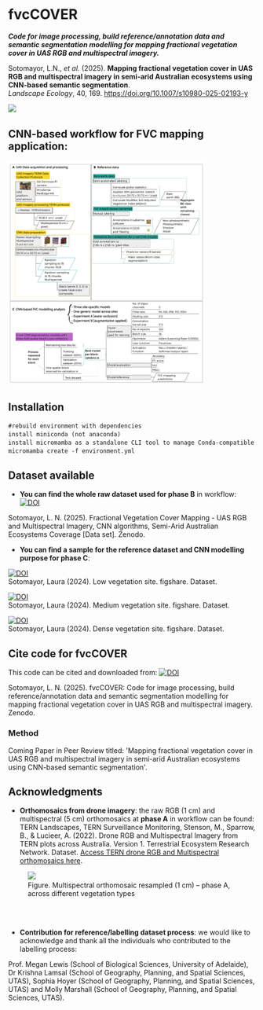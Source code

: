 # fvcCOVER 
**_Code for image processing, build reference/annotation data and semantic segmentation modelling for mapping fractional vegetation cover in UAS RGB and multispectral imagery._**

Sotomayor, L.N., *et al.* (2025). **Mapping fractional vegetation cover in UAS RGB and multispectral imagery in semi-arid Australian ecosystems using CNN-based semantic segmentation**.  
*Landscape Ecology*, 40, 169. https://doi.org/10.1007/s10980-025-02193-y

<!-- ![fvcCover](https://github.com/LNSOTOM/fvc_composition/blob/main/phase_1_image_processing/img/fvc_mapping_predictions.png) -->
<img src="https://github.com/LNSOTOM/fvc_composition/blob/main/phase_1_image_processing/img/fvc_mapping_predictions.png" width="500">

## CNN-based workflow for FVC mapping application:

<img src="https://github.com/LNSOTOM/fvc_composition/blob/main/phase_1_image_processing/img/cnn_workflow_sites.png" width="400">
<!-- ![mutlispectralMultipleClasses](https://github.com/LNSOTOM/fvc_composition/blob/main/phase_1_image_processing/img/cnn_workflow_sites.png) -->


## Installation

```diff
#rebuild environment with dependencies 
install miniconda (not anaconda)
install micromamba as a standalone CLI tool to manage Conda-compatible environments and packages
micromamba create -f environment.yml
```

## Dataset available
- **You can find the whole raw dataset used for phase B** in workflow: [![DOI](https://zenodo.org/badge/DOI/110.5281/zenodo.15036860.svg)](https://doi.org/10.5281/zenodo.15036860)

Sotomayor, L. N. (2025). Fractional Vegetation Cover Mapping - UAS RGB and Multispectral Imagery, CNN algorithms, Semi-Arid Australian Ecosystems Coverage [Data set]. Zenodo.


- **You can find a sample for the reference dataset and CNN modelling purpose for phase C**:

 [![DOI](https://zenodo.org/badge/DOI/10.6084/m9.figshare.27776145.v1.svg)](https://doi.org/10.6084/m9.figshare.27776145.v1)  
  Sotomayor, Laura (2024). Low vegetation site. figshare. Dataset.  
  <!-- DOI: [10.6084/m9.figshare.27776145.v1](https://doi.org/10.6084/m9.figshare.27776145.v1) -->

 [![DOI](https://zenodo.org/badge/DOI/10.6084/m9.figshare.27871806.v1.svg)](https://doi.org/10.6084/m9.figshare.27871806.v1)  
  Sotomayor, Laura (2024). Medium vegetation site. figshare. Dataset.  
  <!-- DOI: [10.6084/m9.figshare.27871806.v1](https://doi.org/10.6084/m9.figshare.27871806.v1) -->

 [![DOI](https://zenodo.org/badge/DOI/10.6084/m9.figshare.27871893.v1.svg)](https://doi.org/10.6084/m9.figshare.27871893.v1)  
  Sotomayor, Laura (2024). Dense vegetation site. figshare. Dataset.  
  <!-- DOI: [10.6084/m9.figshare.27871893.v1](https://doi.org/10.6084/m9.figshare.27871893.v1) -->

<!-- [FVC classes based on growth form and structure ](https://figshare.com/projects/Reference_data_for_semi-arid_environments/227859) -->

## Cite code for fvcCOVER
This code can be cited and downloaded from: [![DOI](https://zenodo.org/badge/DOI/110.5281/zenodo.15036626.svg)](https://doi.org/10.5281/zenodo.15036626)

Sotomayor, L. N. (2025). fvcCOVER: Code for image processing, build reference/annotation data and semantic segmentation modelling for mapping fractional vegetation cover in UAS RGB and multispectral imagery. Zenodo.

### Method
Coming Paper in Peer Review titled: 'Mapping fractional vegetation cover in UAS RGB and multispectral imagery in semi-arid Australian ecosystems using CNN-based semantic segmentation'.

## Acknowledgments
- **Orthomosaics from drone imagery**: the raw RGB (1 cm) and multispectral (5 cm) orthomosaics at **phase A** in workflow can be found:
TERN Landscapes, TERN Surveillance Monitoring, Stenson, M., Sparrow, B., & Lucieer, A. (2022).
Drone RGB and Multispectral Imagery from TERN plots across Australia. Version 1. Terrestrial Ecosystem Research Network. Dataset. 
[Access TERN drone RGB and Multispectral orthomosaics here](https://portal.tern.org.au/metadata/TERN/39de90f5-49e3-4567-917c-cf3e3bc93086).
<!-- <img src="https://github.com/LNSOTOM/fvc_composition/blob/main/phase_1_image_processing/img/orthomosaic_sites.png" width="500"> -->
<figure>
  <img src="https://github.com/LNSOTOM/fvc_composition/blob/main/phase_1_image_processing/img/orthomosaic_sites.png" width="500">
  <figcaption>Figure. Multispectral orthomosaic resampled (1 cm) – phase A,  across different vegetation types</figcaption>
</figure>
<br><br>

- **Contribution for reference/labelling dataset process**: we would like to acknowledge and thank all the individuals who contributed to the labelling process:

Prof. Megan Lewis (School of Biological Sciences, University of Adelaide), 
Dr Krishna Lamsal (School of Geography, Planning, and Spatial Sciences, UTAS), 
Sophia Hoyer (School of Geography, Planning, and Spatial Sciences, UTAS) and
Molly Marshall (School of Geography, Planning, and Spatial Sciences, UTAS).

<!-- ### Check code: Paper2/Chap3
[LiDAR 3D Voxel Automation to identify trees, shrubs, and grasses using deep learning-based computer vision applications ](https://github.com/LNSOTOM/ecosystem_structure) -->

